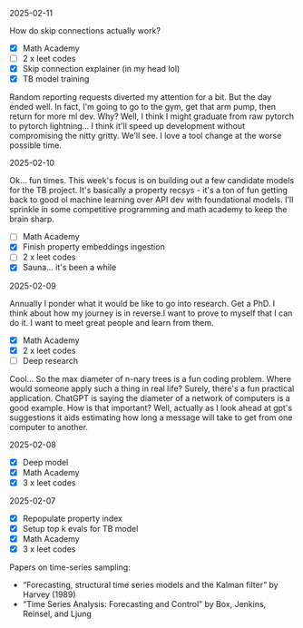2025-02-11

How do skip connections actually work?

- [x] Math Academy
- [ ] 2 x leet codes
- [x] Skip connection explainer (in my head lol)
- [x] TB model training

Random reporting requests diverted my attention for a bit. But the day ended well. In fact,
I'm going to go to the gym, get that arm pump, then return for more ml dev. Why? Well, I
think I might graduate from raw pytorch to pytorch lightning... I think it'll speed up
development without compromising the nitty gritty. We'll see. I love a tool change at the
worse possible time.

2025-02-10

Ok... fun times. This week's focus is on building out a few candidate models for the TB project.
It's basically a property recsys - it's a ton of fun getting back to good ol machine learning
over API dev with foundational models. I'll sprinkle in some competitive programming and math
academy to keep the brain sharp. 

- [ ] Math Academy
- [x] Finish property embeddings ingestion
- [ ] 2 x leet codes
- [x] Sauna... it's been a while

2025-02-09

Annually I ponder what it would be like to go into research. Get a PhD. I think about how my journey
is in reverse.I want to prove to myself that I can do it. I want to meet great people and learn from them.

- [x] Math Academy
- [x] 2 x leet codes
- [ ] Deep research

Cool... So the max diameter of n-nary trees is a fun coding problem. Where would someone apply such a thing in real life?
Surely, there's a fun practical application. ChatGPT is saying the diameter of a network of computers is a good example.
How is that important? Well, actually as I look ahead at gpt's suggestions it aids estimating how long a message
will take to get from one computer to another. 

2025-02-08

- [x] Deep model
- [x] Math Academy
- [x] 3 x leet codes

2025-02-07

- [x] Repopulate property index
- [x] Setup top k evals for TB model
- [x] Math Academy
- [x] 3 x leet codes

Papers on time-series sampling:

- “Forecasting, structural time series models and the Kalman filter” by Harvey (1989)
- “Time Series Analysis: Forecasting and Control” by Box, Jenkins, Reinsel, and Ljung

